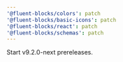 ```yaml
---
'@fluent-blocks/colors': patch
'@fluent-blocks/basic-icons': patch
'@fluent-blocks/react': patch
'@fluent-blocks/schemas': patch
---
```


Start v9.2.0-next prereleases.
